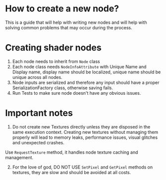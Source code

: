 ﻿# How to create a new node?

This is a guide that will help with writing new nodes and will help
with solving common problems that may occur during the process.

# Creating shader nodes

1. Each node needs to inherit from `Node` class
2. Each node class needs `NodeInfoAttribute` with Unique Name and Display name, display name should be localized, unique name should be unique across all nodes.
3. Node inputs are serialized and therefore any input should have a proper SerializationFactory class, otherwise saving fails.
4. Run Tests to make sure node doesn't have any obvious issues.

# Important notes

1. Do not create new Textures directly unless they are disposed in the same execution context.
Creating new textures without managing them properly will lead to memory leaks, performance issues, visual glitches and unexpected crashes.

Use `RequestTexture` method, it handles node texture caching and management.

2. For the love of god, DO NOT USE `SetPixel` and `GetPixel` methods on textures, they are slow and should be avoided at all costs.
